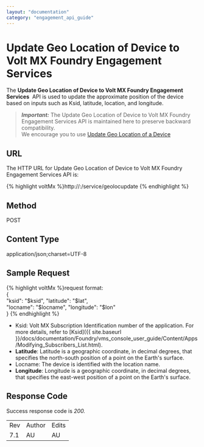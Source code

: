 ```yaml
---
layout: "documentation"
category: "engagement_api_guide"
---
```

                           


Update Geo Location of Device to Volt MX Foundry Engagement Services
===================================================================

The **Update Geo Location of Device to Volt MX Foundry Engagement Services**  API is used to update the approximate position of the device based on inputs such as Ksid, latitude, location, and longitude.

> **_Important:_** The Update Geo Location of Device to Volt MX Foundry Engagement Services API is maintained here to preserve backward compatibility.  
We encourage you to use [Update Geo Location of a Device](../REST_API_Geo_Location/Update_Geolocation_of_Device_to_VoltMX_Foundry_Messaging.html)

**URL**
-------

The HTTP URL for Update Geo Location of Device to Volt MX Foundry Engagement Services API is:

{% highlight voltMx %}http://<host or ip>:<port>/service/geolocupdate
{% endhighlight %}

Method
------

POST

Content Type
------------

application/json;charset=UTF-8

**Sample Request**
------------------

{% highlight voltMx %}request format:  
{  
"ksid": "$ksid",  
"latitude": "$lat",  
"locname": "$locname",  
"longitude": "$lon"  
}
{% endhighlight %}

*   Ksid: Volt MX Subscription Identification number of the application. For more details, refer to [Ksid]({{ site.baseurl }}/docs/documentation/Foundry/vms_console_user_guide/Content/Apps/Modifying_Subscribers_List.html).
*   **Latitude**: Latitude is a geographic coordinate, in decimal degrees, that specifies the north-south position of a point on the Earth's surface.
*   Locname: The device is identified with the location name.
*   **Longitude**: Longitude is a geographic coordinate, in decimal degrees, that specifies the east-west position of a point on the Earth's surface.

Response Code
-------------

Success response code is _200._

<table class="TableStyle-RevisionTable" cellspacing="0" style="margin-left: 0;margin-right: auto;mc-table-style: url('../Resources/TableStyles/RevisionTable.css');" data-mc-conditions="Default.HTML"><colgroup><col class="TableStyle-RevisionTable-Column-Column1"> <col class="TableStyle-RevisionTable-Column-Column1"> <col class="TableStyle-RevisionTable-Column-Column1"></colgroup><tbody><tr class="TableStyle-RevisionTable-Body-Body1"><td class="TableStyle-RevisionTable-BodyE-Column1-Body1">Rev</td><td class="TableStyle-RevisionTable-BodyE-Column1-Body1">Author</td><td class="TableStyle-RevisionTable-BodyD-Column1-Body1">Edits</td></tr><tr class="TableStyle-RevisionTable-Body-Body1"><td class="TableStyle-RevisionTable-BodyB-Column1-Body1">7.1</td><td class="TableStyle-RevisionTable-BodyB-Column1-Body1">AU</td><td class="TableStyle-RevisionTable-BodyA-Column1-Body1">AU</td></tr></tbody></table>
